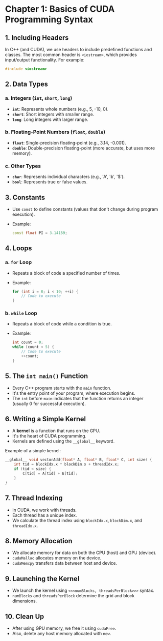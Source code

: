 # Chapter 1: Basics of CUDA Programming Syntax

## 1. Including Headers

In C++ (and CUDA), we use headers to include predefined functions and classes. The most common header is `<iostream>`, which provides input/output functionality. For example:

```cpp
#include <iostream>
```

## 2. Data Types

### a. Integers (`int`, `short`, `long`)

- **`int`**: Represents whole numbers (e.g., 5, -10, 0).
- **`short`**: Short integers with smaller range.
- **`long`**: Long integers with larger range.

### b. Floating-Point Numbers (`float`, `double`)

- **`float`**: Single-precision floating-point (e.g., 3.14, -0.001).
- **`double`**: Double-precision floating-point (more accurate, but uses more memory).

### c. Other Types

- **`char`**: Represents individual characters (e.g., 'A', 'b', '$').
- **`bool`**: Represents true or false values.

## 3. Constants

- Use `const` to define constants (values that don't change during program execution).
- Example:

  ```cpp
  const float PI = 3.14159;
  ```

## 4. Loops

### a. `for` Loop

- Repeats a block of code a specified number of times.
- Example:

  ```cpp
  for (int i = 0; i < 10; ++i) {
      // Code to execute
  }
  ```

### b. `while` Loop

- Repeats a block of code while a condition is true.
- Example:

  ```cpp
  int count = 0;
  while (count < 5) {
      // Code to execute
      ++count;
  }
  ```

## 5. The `int main()` Function

- Every C++ program starts with the `main` function.
- It's the entry point of your program, where execution begins.
- The `int` before `main` indicates that the function returns an integer (usually 0 for successful execution).

## 6. Writing a Simple Kernel

- A **kernel** is a function that runs on the GPU.
- It's the heart of CUDA programming.
- Kernels are defined using the `__global__` keyword.

Example of a simple kernel:

```cpp
__global__ void vectorAdd(float* A, float* B, float* C, int size) {
    int tid = blockIdx.x * blockDim.x + threadIdx.x;
    if (tid < size) {
        C[tid] = A[tid] + B[tid];
    }
}
```

## 7. Thread Indexing

- In CUDA, we work with threads.
- Each thread has a unique index.
- We calculate the thread index using `blockIdx.x`, `blockDim.x`, and `threadIdx.x`.

## 8. Memory Allocation

- We allocate memory for data on both the CPU (host) and GPU (device).
- `cudaMalloc` allocates memory on the device.
- `cudaMemcpy` transfers data between host and device.

## 9. Launching the Kernel

- We launch the kernel using `<<<numBlocks, threadsPerBlock>>>` syntax.
- `numBlocks` and `threadsPerBlock` determine the grid and block dimensions.

## 10. Clean Up

- After using GPU memory, we free it using `cudaFree`.
- Also, delete any host memory allocated with `new`.